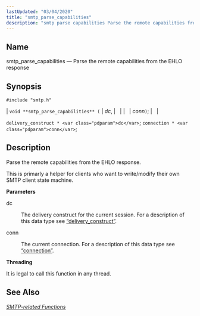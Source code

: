 ```yaml
---
lastUpdated: "03/04/2020"
title: "smtp_parse_capabilities"
description: "smtp parse capabilities Parse the remote capabilities from the EHLO response void smtp parse capabilities dc conn delivery construct dc connection conn Parse the remote capabilities from the EHLO response This is primarly a helper for clients who want to write modify their own SMTP client state machine dc The..."
---
```


<a name="apis.smtp_parse_capabilities"></a> 
## Name

smtp_parse_capabilities — Parse the remote capabilities from the EHLO response

## Synopsis

`#include "smtp.h"`

| `void **smtp_parse_capabilities** (` | <var class="pdparam">dc</var>, |   |
|   | <var class="pdparam">conn</var>`)`; |   |

`delivery_construct * <var class="pdparam">dc</var>`;
`connection * <var class="pdparam">conn</var>`;<a name="idp62087584"></a> 
## Description

Parse the remote capabilities from the EHLO response.

This is primarly a helper for clients who want to write/modify their own SMTP client state machine.

**<a name="idp62089360"></a> Parameters**

<dl class="variablelist">

<dt>dc</dt>

<dd>

The delivery construct for the current session. For a description of this data type see [“delivery_construct”](/momentum/3/3-api/structs-delivery-construct).

</dd>

<dt>conn</dt>

<dd>

The current connection. For a description of this data type see [“connection”](/momentum/3/3-api/structs-connection).

</dd>

</dl>

**<a name="idp62095184"></a> Threading**

It is legal to call this function in any thread.

<a name="idp62096736"></a> 
## See Also

[*SMTP-related Functions*](/momentum/3/3-api/smtp)